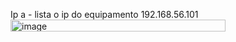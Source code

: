 Ip a - lista o ip do equipamento 192.168.56.101<img width="344" height="19" alt="image" src="https://github.com/user-attachments/assets/ec0e8f06-64c1-436d-924f-4a17946999a9" />
